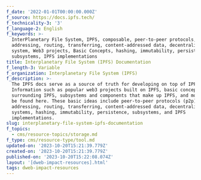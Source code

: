 ```yaml
---
f_date: '2022-01-01T00:00:00.000Z'
f_source: https://docs.ipfs.tech/
f_technicality-3: '3'
f_language-2: English
f_keywords: >-
  InterPlanetary File System, IPFS, composable, peer-to-peer protocols,
  addressing, routing, transferring, content-addressed data, decentralized file
  system, Web3 projects, Basic Concepts, hashing, immutability, persistence,
  subsystems, IPFS implementations
title: Interplanetary File System (IPFS) Documentation
f_length-3: Variable
f_organization: Interplanetary File System (IPFS)
f_description: >-
  The IPFS docs serve as a source of truth for developing on top of IPFS.
  Information such as popular web3 projects built on IPFS, basic concepts
  surrounding IPFS, subsystems and components that make up IPFS, and more will
  be found here. These basic ideas include peer-to-peer protocols (p2p),
  addressing, routing, transferring, content-addressed data, decentralized file
  systems, hashing, immutability, persistence, subsystems, and IPFS
  implementations.
slug: interplanetary-file-system-ipfs-documentation
f_topics:
  - cms/resource-topics/storage.md
f_type: cms/resource-type/tool.md
updated-on: '2023-10-20T15:21:39.779Z'
created-on: '2023-10-20T15:21:39.779Z'
published-on: '2023-10-20T15:22:08.074Z'
layout: '[dweb-impact-resources].html'
tags: dweb-impact-resources
---
```




